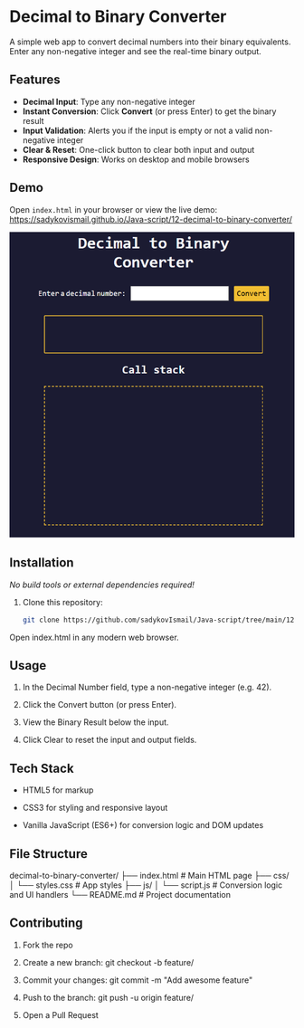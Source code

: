 # Decimal to Binary Converter

A simple web app to convert decimal numbers into their binary equivalents. Enter any non-negative integer and see the real-time binary output.

## Features

- **Decimal Input**: Type any non-negative integer  
- **Instant Conversion**: Click **Convert** (or press Enter) to get the binary result  
- **Input Validation**: Alerts you if the input is empty or not a valid non-negative integer  
- **Clear & Reset**: One-click button to clear both input and output  
- **Responsive Design**: Works on desktop and mobile browsers  

## Demo

Open `index.html` in your browser or view the live demo:  
<https://sadykovismail.github.io/Java-script/12-decimal-to-binary-converter/>

![Screenshot of the Decimal to Binary Converter app](./screenshot.png)

## Installation

_No build tools or external dependencies required!_

1. Clone this repository:  
   ```bash
   git clone https://github.com/sadykovIsmail/Java-script/tree/main/12-decimal-to-binary-converter
Open index.html in any modern web browser.

## Usage
1) In the Decimal Number field, type a non-negative integer (e.g. 42).

2) Click the Convert button (or press Enter).

3) View the Binary Result below the input.

4) Click Clear to reset the input and output fields.

## Tech Stack
- HTML5 for markup

- CSS3 for styling and responsive layout

- Vanilla JavaScript (ES6+) for conversion logic and DOM updates

## File Structure

decimal-to-binary-converter/
├── index.html           # Main HTML page
├── css/
│   └── styles.css       # App styles
├── js/
│   └── script.js           # Conversion logic and UI handlers
└── README.md            # Project documentation

## Contributing
1) Fork the repo

2) Create a new branch:
git checkout -b feature/<your-branch-name>

3) Commit your changes:
git commit -m "Add awesome feature"

4) Push to the branch:
git push -u origin feature/<your-branch-name>

5) Open a Pull Request